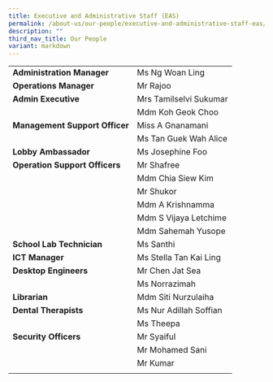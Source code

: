 ```yaml
---
title: Executive and Administrative Staff (EAS)
permalink: /about-us/our-people/executive-and-administrative-staff-eas/
description: ""
third_nav_title: Our People
variant: markdown
---
```

| | |
|---|---|
| **Administration Manager** | Ms Ng Woan Ling |  
| **Operations Manager** | Mr Rajoo |
| **Admin Executive** | Mrs Tamilselvi Sukumar |  
|  | Mdm Koh Geok Choo |    
| **Management Support Officer** | Miss A Gnanamani |  
|  | Ms Tan Guek Wah Alice |  
| **Lobby Ambassador** | Ms Josephine Foo |  
| **Operation Support Officers** | Mr Shafree |  
|  | Mdm Chia Siew Kim |  
|  | Mr Shukor |  
|  | Mdm A Krishnamma |  
|  | Mdm S Vijaya Letchime |  
|  | Mdm Sahemah Yusope |  
| **School Lab Technician** | Ms Santhi |  
| **ICT Manager** | Ms Stella Tan Kai Ling |
| **Desktop Engineers** | Mr Chen Jat Sea |
|  | Ms Norrazimah |
| **Librarian** | Mdm Siti Nurzulaiha |  
| **Dental Therapists** | Ms Nur Adillah Soffian   |  
|  | Ms Theepa |
| **Security Officers** | Mr Syaiful |  
|  | Mr Mohamed Sani |  
|  | Mr Kumar |
|  |  |